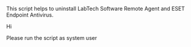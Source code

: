 This script helps to uninstall LabTech Software Remote Agent and ESET Endpoint Antivirus.

Hi

Please run the script as system user
